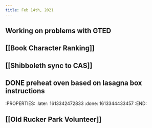 ```yaml
---
title: Feb 14th, 2021
---
```


## Working on problems with GTED
## [[Book Character Ranking]]
## [[Shibboleth sync to CAS]]
## DONE preheat oven based on lasagna box instructions
:PROPERTIES:
:later: 1613342472833
:done: 1613344433457
:END:
## [[Old Rucker Park Volunteer]]
##
